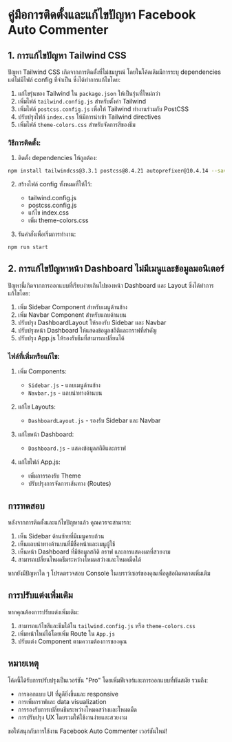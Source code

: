 # คู่มือการติดตั้งและแก้ไขปัญหา Facebook Auto Commenter

## 1. การแก้ไขปัญหา Tailwind CSS

ปัญหา Tailwind CSS เกิดจากการติดตั้งที่ไม่สมบูรณ์ โดยในโค้ดเดิมมีการระบุ dependencies แต่ไม่มีไฟล์ config ที่จำเป็น ซึ่งได้ทำการแก้ไขโดย:

1. แก้ไขรุ่นของ Tailwind ใน `package.json` ให้เป็นรุ่นที่ใหม่กว่า
2. เพิ่มไฟล์ `tailwind.config.js` สำหรับตั้งค่า Tailwind
3. เพิ่มไฟล์ `postcss.config.js` เพื่อให้ Tailwind ทำงานร่วมกับ PostCSS
4. ปรับปรุงไฟล์ `index.css` ให้มีการนำเข้า Tailwind directives
5. เพิ่มไฟล์ `theme-colors.css` สำหรับจัดการสีของธีม

### วิธีการติดตั้ง:

1. ติดตั้ง dependencies ให้ถูกต้อง:

```bash
npm install tailwindcss@3.3.1 postcss@8.4.21 autoprefixer@10.4.14 --save-dev
```

2. สร้างไฟล์ config ทั้งหมดที่ให้ไว้:
   - tailwind.config.js
   - postcss.config.js
   - แก้ไข index.css
   - เพิ่ม theme-colors.css

3. รันคำสั่งเพื่อเริ่มการทำงาน:

```bash
npm run start
```

## 2. การแก้ไขปัญหาหน้า Dashboard ไม่มีเมนูและข้อมูลมอนิเตอร์

ปัญหานี้เกิดจากการออกแบบที่เรียบง่ายเกินไปของหน้า Dashboard และ Layout ซึ่งได้ทำการแก้ไขโดย:

1. เพิ่ม Sidebar Component สำหรับเมนูด้านข้าง
2. เพิ่ม Navbar Component สำหรับแถบด้านบน
3. ปรับปรุง DashboardLayout ให้รองรับ Sidebar และ Navbar
4. ปรับปรุงหน้า Dashboard ให้แสดงข้อมูลสถิติและกราฟที่สำคัญ
5. ปรับปรุง App.js ให้รองรับธีมที่สามารถเปลี่ยนได้

### ไฟล์ที่เพิ่มหรือแก้ไข:

1. เพิ่ม Components:
   - `Sidebar.js` - แถบเมนูด้านข้าง
   - `Navbar.js` - แถบนำทางด้านบน

2. แก้ไข Layouts:
   - `DashboardLayout.js` - รองรับ Sidebar และ Navbar

3. แก้ไขหน้า Dashboard:
   - `Dashboard.js` - แสดงข้อมูลสถิติและกราฟ

4. แก้ไขไฟล์ App.js:
   - เพิ่มการรองรับ Theme
   - ปรับปรุงการจัดการเส้นทาง (Routes)

## การทดสอบ

หลังจากการติดตั้งและแก้ไขปัญหาแล้ว คุณควรจะสามารถ:

1. เห็น Sidebar ด้านซ้ายที่มีเมนูครบถ้วน
2. เห็นแถบนำทางด้านบนที่มีชื่อหน้าและเมนูผู้ใช้
3. เห็นหน้า Dashboard ที่มีข้อมูลสถิติ กราฟ และการแสดงผลที่สวยงาม
4. สามารถเปลี่ยนโหมดธีมระหว่างโหมดสว่างและโหมดมืดได้

หากยังมีปัญหาใด ๆ โปรดตรวจสอบ Console ในเบราว์เซอร์ของคุณเพื่อดูข้อผิดพลาดเพิ่มเติม

## การปรับแต่งเพิ่มเติม

หากคุณต้องการปรับแต่งเพิ่มเติม:

1. สามารถแก้ไขสีและธีมได้ใน `tailwind.config.js` หรือ `theme-colors.css`
2. เพิ่มหน้าใหม่ได้โดยเพิ่ม Route ใน `App.js`
3. ปรับแต่ง Component ตามความต้องการของคุณ

## หมายเหตุ

โค้ดนี้ได้รับการปรับปรุงเป็นเวอร์ชัน "Pro" โดยเพิ่มฟีเจอร์และการออกแบบที่ทันสมัย รวมถึง:

- การออกแบบ UI ที่ดูดียิ่งขึ้นและ responsive
- การเพิ่มกราฟและ data visualization
- การรองรับการเปลี่ยนธีมระหว่างโหมดสว่างและโหมดมืด
- การปรับปรุง UX โดยรวมให้ใช้งานง่ายและสวยงาม

ขอให้สนุกกับการใช้งาน Facebook Auto Commenter เวอร์ชันใหม่!